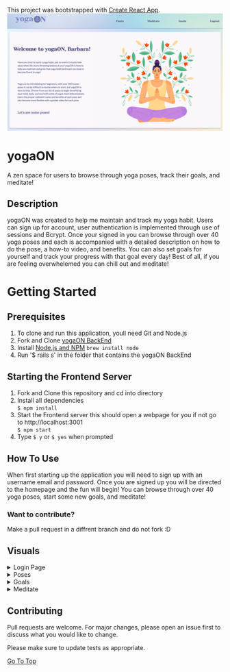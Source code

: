 This project was bootstrapped with [Create React App](https://github.com/facebook/create-react-app).
![](./yogaon.png)

# yogaON 
 A zen space for users to browse through yoga poses, track their goals, and meditate!
 
## Description

yogaON was created to help me maintain and track my yoga habit. Users can sign up for account, user authentication is implemented through use of sessions and Bcrypt. Once your signed in you can browse through over 40 yoga poses and each is accompanied with a detailed description on how to do the pose, a how-to video, and benefits. You can also set goals for yourself and track your progress with that goal every day! Best of all, if you are feeling overwhelemed you can chill out and meditate! 
 
# Getting Started

 ## Prerequisites
 
  1. To clone and run this application, youll need Git and Node.js  
  2. Fork and Clone [yogaON BackEnd](https://github.com/barbarabontempo/yogaon-backend)
  3. Install [Node.js and NPM](https://www.npmjs.com/get-npm)
   `brew install node`
  4. Run '$ rails s' in the folder that contains the yogaON BackEnd
  
## Starting the Frontend Server

 1. Fork and Clone this repository and cd into directory
 2. Install all dependencies\
  `$ npm install`
 3. Start the Frontend server this should open a webpage for you if not go to http://localhost:3001 \
 `$ npm start`
 4. Type `$ y` or `$ yes` when prompted
 
## How To Use

  When first starting up the application you will need to sign up with an username email and password. Once you are signed up you will be directed to the homepage and the fun will begin! You can browse through over 40 yoga poses, start some new goals, and meditate!

### Want to contribute?

Make a pull request in a diffrent branch and do not fork :D 

## Visuals
<details>
  <summary> Login Page </summary> 
    <img src="./loginpage.png" alt="Login Page"/>
</details>
<details>
  <summary> Poses </summary> 
    <img src="./posespage.png" alt="Poses Page"/>
</details>
<details>
  <summary> Goals </summary> 
    <img src="./goalspage.png" alt="Goals Page"/>
</details>
<details>
  <summary> Meditate </summary> 
    <img src="./meditatepage.png" alt="Meditate Page"/>
</details>




## Contributing
Pull requests are welcome. For major changes, please open an issue first to discuss what you would like to change.

Please make sure to update tests as appropriate.

[Go To Top](#Description)
<a name="Description"></a>


